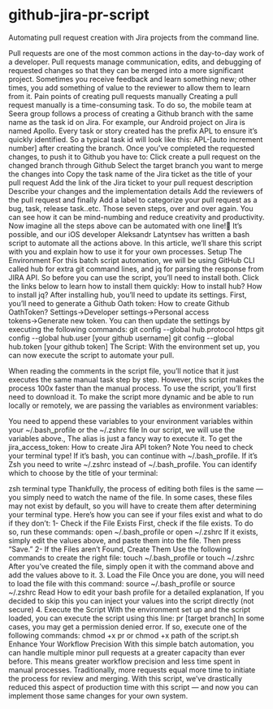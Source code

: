 # github-jira-pr-script
Automating pull request creation with Jira projects from the command line.



Pull requests are one of the most common actions in the day-to-day work of a developer. Pull requests manage communication, edits, and debugging of requested changes so that they can be merged into a more significant project. Sometimes you receive feedback and learn something new; other times, you add something of value to the reviewer to allow them to learn from it.
Pain points of creating pull requests manually
Creating a pull request manually is a time-consuming task. To do so, the mobile team at Seera group follows a process of creating a Github branch with the same name as the task id on Jira.
For example, our Android project on Jira is named Apollo. Every task or story created has the prefix APL to ensure it’s quickly identified.
So a typical task id will look like this: APL-[auto increment number] after creating the branch.
Once you’ve completed the requested changes, to push it to Github you have to:
Click create a pull request on the changed branch through Github
Select the target branch you want to merge the changes into
Copy the task name of the Jira ticket as the title of your pull request
Add the link of the Jira ticket to your pull request description
Describe your changes and the implementation details
Add the reviewers of the pull request and finally
Add a label to categorize your pull request as a bug, task, release task..etc.
Those seven steps, over and over again. You can see how it can be mind-numbing and reduce creativity and productivity.
Now imagine all the steps above can be automated with one line!🤯
It’s possible, and our iOS developer Aleksandr Latyntsev has written a bash script to automate all the actions above. In this article, we’ll share this script with you and explain how to use it for your own processes.
Setup The Environment
For this batch script automation, we will be using GitHub CLI called hub for extra git command lines, and jq for parsing the response from JIRA API.
So before you can use the script, you’ll need to install both. Click the links below to learn how to install them quickly:
How to install hub?
How to install jq?
After installing hub, you’ll need to update its settings. First, you’ll need to generate a Github Oath token:
How to create Github OathToken?
Settings→Developer settings→Personal access tokens→Generate new token.
You can then update the settings by executing the following commands:
git config --global hub.protocol https
git config --global hub.user [your github username]
git config --global hub.token [your github token]
The Script:
With the environment set up, you can now execute the script to automate your pull.



When reading the comments in the script file, you’ll notice that it just executes the same manual task step by step. However, this script makes the process 100x faster than the manual process.
To use the script, you’ll first need to download it.
To make the script more dynamic and be able to run locally or remotely, we are passing the variables as environment variables:






You need to append these variables to your environment variables within your ~/.bash_profile or the ~/.zshrc file
In our script, we will use the variables above.,
The alias is just a fancy way to execute it.
To get the jira_access_token:
How to create Jira API token?
Note You need to check your terminal type!
If it’s bash, you can continue with ~/.bash_profile.
If it’s Zsh you need to write ~/.zshrc instead of ~/.bash_profile.
You can identify which to choose by the title of your terminal:

zsh terminal type
Thankfully, the process of editing both files is the same — you simply need to watch the name of the file.
In some cases, these files may not exist by default, so you will have to create them after determining your terminal type. Here’s how you can see if your files exist and what to do if they don’t:
1- Check if the File Exists
First, check if the file exists. To do so, run these commands:
open ~/.bash_profile
or 
open ~/.zshrc
If it exists, simply edit the values above, and paste them into the file. Then press “Save.”
2- If the Files aren’t Found, Create Them
Use the following commands to create the right file:
touch ~/.bash_profile
or 
touch ~/.zshrc
After you’ve created the file, simply open it with the command above and add the values above to it.
3. Load the File
Once you are done, you will need to load the file with this command:
source ~/.bash_profile
or 
source ~/.zshrc
Read How to edit your bash profile for a detailed explanation,
If you decided to skip this you can inject your values into the script directly (not secure)
4. Execute the Script
With the environment set up and the script loaded, you can execute the script using this line:
pr [target branch]
In some cases, you may get a permission denied error. If so, execute one of the following commands:
chmod +x pr 
or
chmod +x path of the script.sh
Enhance Your Workflow Precision
With this simple batch automation, you can handle multiple minor pull requests at a greater capacity than ever before. This means greater workflow precision and less time spent in manual processes.
Traditionally, more requests equal more time to initiate the process for review and merging. With this script, we’ve drastically reduced this aspect of production time with this script — and now you can implement those same changes for your own system.
